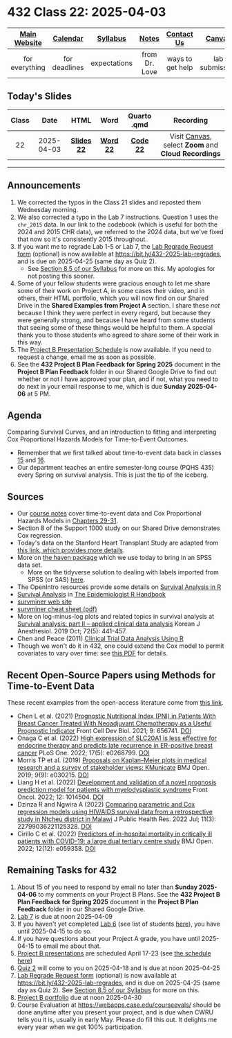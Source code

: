 # 432 Class 22: 2025-04-03

[Main Website](https://thomaselove.github.io/432-2025/) | [Calendar](https://thomaselove.github.io/432-2025/calendar.html) | [Syllabus](https://thomaselove.github.io/432-syllabus-2025/) | [Notes](https://thomaselove.github.io/432-notes/) | [Contact Us](https://thomaselove.github.io/432-2025/contact.html) | [Canvas](https://canvas.case.edu) | [Data and Code](https://github.com/THOMASELOVE/432-data) | [Sources](https://github.com/THOMASELOVE/432-classes-2024/tree/main/sources)
:-----------: | :--------------: | :----------: | :---------: | :-------------: | :-----------: | :------------: |:------:
for everything | for deadlines | expectations | from Dr. Love | ways to get help | lab submission | for downloads | to read

## Today's Slides

Class | Date | HTML | Word | Quarto .qmd | Recording
:---: | :--------: | :------: | :------: | :------: | :-------------:
22 | 2025-04-03 | **[Slides 22](https://thomaselove.github.io/432-slides-2025/slides22.html)** | **[Word 22](https://thomaselove.github.io/432-slides-2025/slides22w.docx)** | **[Code 22](https://github.com/THOMASELOVE/432-slides-2025/blob/main/slides22.qmd)** | Visit [Canvas](https://canvas.case.edu/), select **Zoom** and **Cloud Recordings**

---

## Announcements

1. We corrected the typos in the Class 21 slides and reposted them Wednesday morning.
2. We also corrected a typo in the Lab 7 instructions. Question 1 uses the `chr_2015` data. In our link to the codebook (which is useful for both the 2024 and 2015 CHR data), we referred to the 2024 data, but we've fixed that now so it's consistently 2015 throughout.
3. If you want me to regrade Lab 1-5 or Lab 7, the [Lab Regrade Request form](https://bit.ly/432-2025-lab-regrades) (optional) is now available at <https://bit.ly/432-2025-lab-regrades>, and is due on 2025-04-25 (same day as Quiz 2).
    - See [Section 8.5 of our Syllabus](https://thomaselove.github.io/432-syllabus-2025/08-grading.html) for more on this. My apologies for not posting this sooner.
4. Some of your fellow students were gracious enough to let me share some of their work on Project A, in some cases their video, and in others, their HTML portfolio, which you will now find on our Shared Drive in the **Shared Examples from Project A** section. I share these *not* because I think they were perfect in every regard, but because they were generally strong, and because I have heard from some students that seeing some of these things would be helpful to them. A special thank you to those students who agreed to share some of their work in this way.
5. The [Project B Presentation Schedule](https://github.com/THOMASELOVE/432-classes-2025/tree/main/projectB) is now available. If you need to request a change, email me as soon as possible.
6. See the **432 Project B Plan Feedback for Spring 2025** document in the **Project B Plan Feedback** folder in our Shared Google Drive to find out whether or not I have approved your plan, and if not, what you need to do next in your email response to me, which is due **Sunday 2025-04-06** at 5 PM.

## Agenda

Comparing Survival Curves, and an introduction to fitting and interpreting Cox Proportional Hazards Models for Time-to-Event Outcomes.

- Remember that we first talked about time-to-event data back in classes [15](https://github.com/THOMASELOVE/432-classes-2025/blob/main/class15/README.md) and [16](https://github.com/THOMASELOVE/432-classes-2025/blob/main/class16/README.md). 
- Our department teaches an entire semester-long course (PQHS 435) every Spring on survival analysis. This is just the tip of the iceberg.

## Sources

- Our [course notes](https://thomaselove.github.io/432-2025/notes.html) cover time-to-event data and Cox Proportional Hazards Models in [Chapters 29-31](https://thomaselove.github.io/432-notes/survival_data.html).
- Section 8 of the Support 1000 study on our Shared Drive demonstrates Cox regression.
- Today's data on the Stanford Heart Transplant Study are adapted from [this link, which provides more details](https://www.openintro.org/data/index.php?data=heart_transplant).
- More on [the haven package](https://haven.tidyverse.org/) which we use today to bring in an SPSS data set.
    - More on the tidyverse solution to dealing with labels imported from SPSS (or SAS) [here](https://haven.tidyverse.org/articles/semantics.html).
- The OpenIntro resources provide some details on [Survival Analysis in R](https://www.openintro.org/book/surv_in_r/)
- [Survival Analysis](https://epirhandbook.com/en/survival-analysis.html) in [The Epidemiologist R Handbook](https://epirhandbook.com/en/index.html)
- [survminer web site](https://rpkgs.datanovia.com/survminer/index.html)
- [survminer cheat sheet (pdf)](https://rpkgs.datanovia.com/survminer/survminer_cheatsheet.pdf)
- More on log-minus-log plots and related topics in survival analysis at [Survival analysis: part II – applied clinical data analysis](https://www.ncbi.nlm.nih.gov/pmc/articles/PMC6781220/) Korean J Anesthesiol. 2019 Oct; 72(5): 441–457.
- Chen and Peace (2011) [Clinical Trial Data Analysis Using R](https://www.taylorfrancis.com/books/mono/10.1201/b10478/clinical-trial-data-analysis-using-ding-geng-din-chen-karl-peace)
- Though we won't do it in 432, one could extend the Cox model to permit covariates to vary over time: see [this PDF](https://cran.r-project.org/web/packages/survival/vignettes/timedep.pdf) for details.

## Recent Open-Source Papers using Methods for Time-to-Event Data 

These recent examples from the open-access literature come from [this link](https://github.com/THOMASELOVE/432-sources/blob/main/recent.md).

- Chen L et al. (2021) [Prognostic Nutritional Index (PNI) in Patients With Breast Cancer Treated With Neoadjuvant Chemotherapy as a Useful Prognostic Indicator](https://www.ncbi.nlm.nih.gov/pmc/articles/PMC8042235/) Front Cell Dev Biol. 2021; 9: 656741. [DOI](https://doi.org/10.3389%2Ffcell.2021.656741)
- Onaga C et al. (2022) [High expression of SLC20A1 is less effective for endocrine therapy and predicts late recurrence in ER-positive breast cancer](https://www.ncbi.nlm.nih.gov/pmc/articles/PMC9126382/) PLoS One. 2022; 17(5): e0268799. [DOI](https://doi.org/10.1371%2Fjournal.pone.0268799)
- Morris TP et al. (2019) [Proposals on Kaplan–Meier plots in medical research and a survey of stakeholder views: KMunicate](https://www.ncbi.nlm.nih.gov/pmc/articles/PMC6773317/) BMJ Open. 2019; 9(9): e030215. [DOI](https://doi.org/10.1136%2Fbmjopen-2019-030215)
- Liang H et al. (2022) [Development and validation of a novel prognosis prediction model for patients with myelodysplastic syndrome](https://www.ncbi.nlm.nih.gov/pmc/articles/PMC9597308/) Front Oncol. 2022; 12: 1014504. [DOI](https://doi.org/10.3389%2Ffonc.2022.1014504)
- Dzinza R and Ngwira A (2022) [Comparing parametric and Cox regression models using HIV/AIDS survival data from a retrospective study in Ntcheu district in Malawi](https://www.ncbi.nlm.nih.gov/pmc/articles/PMC9523851/) J Public Health Res. 2022 Jul; 11(3): 22799036221125328. [DOI](https://doi.org/10.1177%2F22799036221125328)
- Cirillo C et al. (2022) [Predictors of in-hospital mortality in critically ill patients with COVID-19: a large dual tertiary centre study](https://www.ncbi.nlm.nih.gov/pmc/articles/PMC9716800/) BMJ Open. 2022; 12(12): e059358. [DOI](https://doi.org/10.1136%2Fbmjopen-2021-059358)

## Remaining Tasks for 432

1. About 15 of you need to respond by email no later than **Sunday 2025-04-06** to my comments on your Project B Plans. See the **432 Project B Plan Feedback for Spring 2025** document in the **Project B Plan Feedback** folder in our Shared Google Drive.
2. [Lab 7](https://thomaselove.github.io/432-2025/lab7.html) is due at noon 2025-04-09
3. If you haven't yet completed [Lab 6](https://thomaselove.github.io/432-2025/lab6.html) (see list of students [here](https://github.com/THOMASELOVE/432-classes-2025/tree/main/lab6#no-submission-yet)), you have until 2025-04-15 to do so.
4. If you have questions about your Project A grade, you have until 2025-04-15 to email me about that.
5. [Project B presentations](https://thomaselove.github.io/432-2025/projB.html#the-presentation) are scheduled April 17-23 (see [the schedule here](https://github.com/THOMASELOVE/432-classes-2025/tree/main/projectB)) 
6. [Quiz 2](https://thomaselove.github.io/432-2025/quiz2.html) will come to you on 2025-04-18 and is due at noon 2025-04-25
7. [Lab Regrade Request form](https://bit.ly/432-2025-lab-regrades) (optional) is now available at <https://bit.ly/432-2025-lab-regrades>, and is due on 2025-04-25 (same day as Quiz 2). See [Section 8.5 of our Syllabus](https://thomaselove.github.io/432-syllabus-2025/08-grading.html) for more on this.
8. [Project B portfolio](https://thomaselove.github.io/432-2025/projB.html#the-project-portfolio) due at noon 2025-04-30
9. Course Evaluation at <https://webapps.case.edu/courseevals/> should be done anytime after you present your project, and is due when CWRU tells you it is, usually in early May. Please do fill this out. It delights me every year when we get 100% participation.


